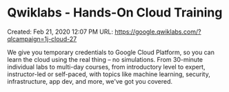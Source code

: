 # Qwiklabs - Hands-On Cloud Training

Created: Feb 21, 2020 12:07 PM
URL: https://google.qwiklabs.com/?qlcampaign=1j-cloud-27

We give you temporary credentials to Google Cloud Platform, so you can learn the cloud using the real thing – no simulations. From 30-minute individual labs to multi-day courses, from introductory level to expert, instructor-led or self-paced, with topics like machine learning, security, infrastructure, app dev, and more, we've got you covered.